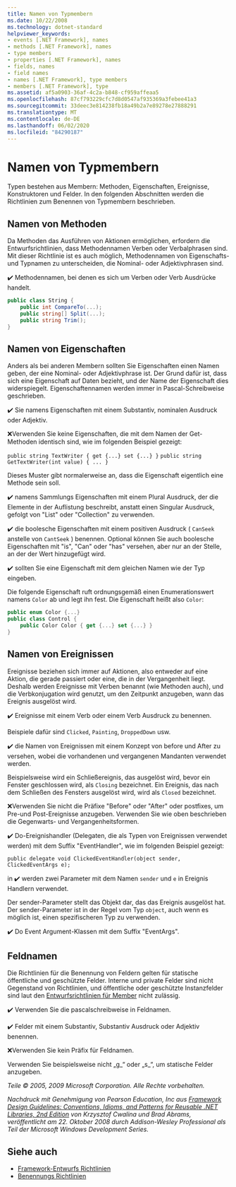 ```yaml
---
title: Namen von Typmembern
ms.date: 10/22/2008
ms.technology: dotnet-standard
helpviewer_keywords:
- events [.NET Framework], names
- methods [.NET Framework], names
- type members
- properties [.NET Framework], names
- fields, names
- field names
- names [.NET Framework], type members
- members [.NET Framework], type
ms.assetid: af5a0903-36af-4c2a-b848-cf959affeaa5
ms.openlocfilehash: 87cf793229cfc7d8d0547af935369a3febee41a3
ms.sourcegitcommit: 33deec3e814238fb18a49b2a7e89278e27888291
ms.translationtype: MT
ms.contentlocale: de-DE
ms.lasthandoff: 06/02/2020
ms.locfileid: "84290187"
---
```

# <a name="names-of-type-members"></a>Namen von Typmembern
Typen bestehen aus Membern: Methoden, Eigenschaften, Ereignisse, Konstruktoren und Felder. In den folgenden Abschnitten werden die Richtlinien zum Benennen von Typmembern beschrieben.

## <a name="names-of-methods"></a>Namen von Methoden
 Da Methoden das Ausführen von Aktionen ermöglichen, erfordern die Entwurfsrichtlinien, dass Methodennamen Verben oder Verbalphrasen sind. Mit dieser Richtlinie ist es auch möglich, Methodennamen von Eigenschafts- und Typnamen zu unterscheiden, die Nominal- oder Adjektivphrasen sind.

 ✔️ Methodennamen, bei denen es sich um Verben oder Verb Ausdrücke handelt.

```csharp
public class String {
    public int CompareTo(...);
    public string[] Split(...);
    public string Trim();
}
```

## <a name="names-of-properties"></a>Namen von Eigenschaften
 Anders als bei anderen Membern sollten Sie Eigenschaften einen Namen geben, der eine Nominal- oder Adjektivphrase ist. Der Grund dafür ist, dass sich eine Eigenschaft auf Daten bezieht, und der Name der Eigenschaft dies widerspiegelt. Eigenschaftennamen werden immer in Pascal-Schreibweise geschrieben.

 ✔️ Sie namens Eigenschaften mit einem Substantiv, nominalen Ausdruck oder Adjektiv.

 ❌Verwenden Sie keine Eigenschaften, die mit dem Namen der Get-Methoden identisch sind, wie im folgenden Beispiel gezeigt:

 `public string TextWriter { get {...} set {...} }` `public string GetTextWriter(int value) { ... }`

 Dieses Muster gibt normalerweise an, dass die Eigenschaft eigentlich eine Methode sein soll.

 ✔️ namens Sammlungs Eigenschaften mit einem Plural Ausdruck, der die Elemente in der Auflistung beschreibt, anstatt einen Singular Ausdruck, gefolgt von "List" oder "Collection" zu verwenden.

 ✔️ die boolesche Eigenschaften mit einem positiven Ausdruck ( `CanSeek` anstelle von `CantSeek` ) benennen. Optional können Sie auch boolesche Eigenschaften mit "is", "Can" oder "has" versehen, aber nur an der Stelle, an der der Wert hinzugefügt wird.

 ✔️ sollten Sie eine Eigenschaft mit dem gleichen Namen wie der Typ eingeben.

 Die folgende Eigenschaft ruft ordnungsgemäß einen Enumerationswert namens `Color` ab und legt ihn fest. Die Eigenschaft heißt also `Color`:

```csharp
public enum Color {...}
public class Control {
    public Color Color { get {...} set {...} }
}
```

## <a name="names-of-events"></a>Namen von Ereignissen
 Ereignisse beziehen sich immer auf Aktionen, also entweder auf eine Aktion, die gerade passiert oder eine, die in der Vergangenheit liegt. Deshalb werden Ereignisse mit Verben benannt (wie Methoden auch), und die Verbkonjugation wird genutzt, um den Zeitpunkt anzugeben, wann das Ereignis ausgelöst wird.

 ✔️ Ereignisse mit einem Verb oder einem Verb Ausdruck zu benennen.

 Beispiele dafür sind `Clicked`, `Painting`, `DroppedDown` usw.

 ✔️ die Namen von Ereignissen mit einem Konzept von before und After zu versehen, wobei die vorhandenen und vergangenen Mandanten verwendet werden.

 Beispielsweise wird ein Schließereignis, das ausgelöst wird, bevor ein Fenster geschlossen wird, als `Closing` bezeichnet. Ein Ereignis, das nach dem Schließen des Fensters ausgelöst wird, wird als `Closed` bezeichnet.

 ❌Verwenden Sie nicht die Präfixe "Before" oder "After" oder postfixes, um Pre-und Post-Ereignisse anzugeben. Verwenden Sie wie oben beschrieben die Gegenwarts- und Vergangenheitsformen.

 ✔️ Do-Ereignishandler (Delegaten, die als Typen von Ereignissen verwendet werden) mit dem Suffix "EventHandler", wie im folgenden Beispiel gezeigt:

 `public delegate void ClickedEventHandler(object sender, ClickedEventArgs e);`

 in ✔️ werden zwei Parameter mit dem Namen `sender` und `e` in Ereignis Handlern verwendet.

 Der sender-Parameter stellt das Objekt dar, das das Ereignis ausgelöst hat. Der sender-Parameter ist in der Regel vom Typ `object`, auch wenn es möglich ist, einen spezifischeren Typ zu verwenden.

 ✔️ Do Event Argument-Klassen mit dem Suffix "EventArgs".

## <a name="names-of-fields"></a>Feldnamen
 Die Richtlinien für die Benennung von Feldern gelten für statische öffentliche und geschützte Felder. Interne und private Felder sind nicht Gegenstand von Richtlinien, und öffentliche oder geschützte Instanzfelder sind laut den [Entwurfsrichtlinien für Member](member.md) nicht zulässig.

 ✔️ Verwenden Sie die pascalschreibweise in Feldnamen.

 ✔️ Felder mit einem Substantiv, Substantiv Ausdruck oder Adjektiv benennen.

 ❌Verwenden Sie kein Präfix für Feldnamen.

 Verwenden Sie beispielsweise nicht „g_“ oder „s_“, um statische Felder anzugeben.

 *Teile © 2005, 2009 Microsoft Corporation. Alle Rechte vorbehalten.*

 *Nachdruck mit Genehmigung von Pearson Education, Inc aus [Framework Design Guidelines: Conventions, Idioms, and Patterns for Reusable .NET Libraries, 2nd Edition](https://www.informit.com/store/framework-design-guidelines-conventions-idioms-and-9780321545619) von Krzysztof Cwalina und Brad Abrams, veröffentlicht am 22. Oktober 2008 durch Addison-Wesley Professional als Teil der Microsoft Windows Development Series.*

## <a name="see-also"></a>Siehe auch

- [Framework-Entwurfs Richtlinien](index.md)
- [Benennungs Richtlinien](naming-guidelines.md)

